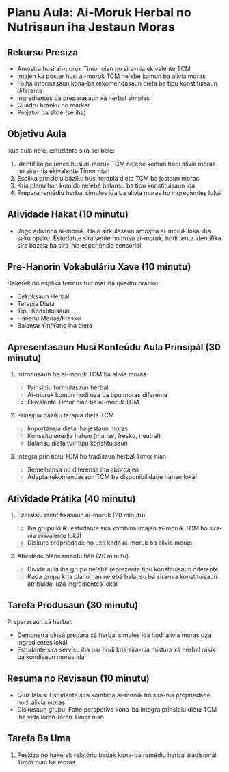 # Planu Aula: Ai-Moruk Herbal no Nutrisaun iha Jestaun Moras

## Rekursu Presiza
- Amostra husi ai-moruk Timor nian no sira-nia ekivalente TCM
- Imajen ka poster husi ai-moruk TCM ne'ebé komun ba alivia moras
- Folha informasaun kona-ba rekomendasaun dieta ba tipu konstituisaun diferente
- Ingredientes ba preparasaun xá herbal simples
- Quadru branku no marker
- Projetor ba slide (se iha)

## Objetivu Aula
Ikus aula ne'e, estudante sira sei bele:
1. Identifika pelumes husi ai-moruk TCM ne'ebé komun hodi alivia moras no sira-nia ekivalente Timor nian
2. Esplika prinsipiu báziku husi terapia dieta TCM ba jestaun moras
3. Kria planu han komida ne'ebé balansu ba tipu konstituisaun ida
4. Prepara remédiu herbal simples ida ba alivia moras ho ingredientes lokál

## Atividade Hakat (10 minutu)
- Jogo adivinha ai-moruk: Halo sirkulasaun amostra ai-moruk lokál iha saku opaku. Estudante sira sente no husu ai-moruk, hodi tenta identifika sira bazeia ba sira-nia esperiénsia sensorial.

## Pre-Hanorin Vokabuláriu Xave (10 minutu)
Hakerek no esplika termus tuir mai iha quadru branku:
- Dekoksaun Herbal
- Terapia Dieta
- Tipu Konstituisaun
- Hananu Manas/Fresku
- Balansu Yin/Yang iha dieta

## Apresentasaun Husi Konteúdu Aula Prinsipál (30 minutu)
1. Introdusaun ba ai-moruk TCM ba alivia moras
   - Prinsipiu formulasaun herbal
   - Ai-moruk komun hodi uza ba tipu moras diferente
   - Ekivalente Timor nian ba ai-moruk TCM

2. Prinsipiu báziku terapia dieta TCM
   - Importánsia dieta iha jestaun moras
   - Konseitu enerjia hahan (manas, fresku, neutral)
   - Balansu dieta tuir tipu konstituisaun

3. Integra prinsipiu TCM ho tradisaun herbal Timor nian
   - Semelhansa no diferensa iha abordajen
   - Adapta rekomendasaun TCM ba disponibilidade hahan lokál

## Atividade Prátika (40 minutu)
1. Ezersísiu identifikasaun ai-moruk (20 minutu)
   - Iha grupu ki'ik, estudante sira kombina imajen ai-moruk TCM ho sira-nia ekivalente lokál
   - Diskute propriedade no uza kada ai-moruk ba alivia moras

2. Atividade planeamentu han (20 minutu)
   - Divide aula iha grupu ne'ebé reprezenta tipu konstituisaun diferente
   - Kada grupu kria planu han ne'ebé balansu ba sira-nia konstituisaun atribuída, uza ingredientes lokál

## Tarefa Produsaun (30 minutu)
Preparasaun xá herbal:
- Demonstra oinsá prepara xá herbal simples ida hodi alivia moras uza ingredientes lokál
- Estudante sira servisu iha par hodi kria sira-nia mistura xá herbal rasik ba kondisaun moras ida

## Resuma no Revisaun (10 minutu)
- Quiz lalais: Estudante sira kombina ai-moruk ho sira-nia propriedade hodi alivia moras
- Diskusaun grupu: Fahe perspetiva kona-ba integra prinsipiu dieta TCM iha vida loron-loron Timor nian

## Tarefa Ba Uma
1. Peskiza no hakerek relatóriu badak kona-ba remédiu herbal tradisionál Timor nian ba moras